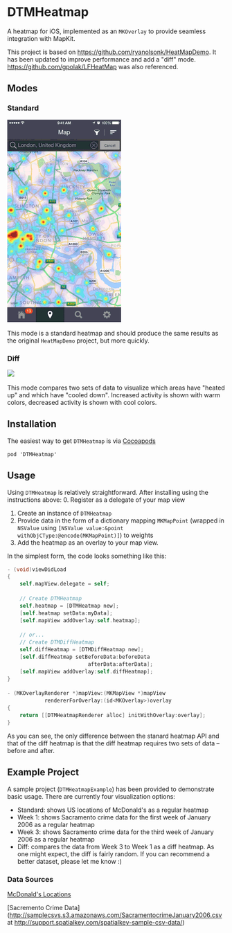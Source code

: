 # DTMHeatmap
A heatmap for iOS, implemented as an `MKOverlay` to provide seamless integration with MapKit.

This project is based on https://github.com/ryanolsonk/HeatMapDemo. It has been updated to improve performance and add a "diff" mode. https://github.com/gpolak/LFHeatMap was also referenced.

## Modes
### Standard

<img src="./DTMHeatmapExample/Images/std-heatmap.gif" />

This mode is a standard heatmap and should produce the same results as the original `HeatMapDemo` project, but more quickly.
### Diff

<img src="./DTMHeatmapExample/Images/diff-heatmap.gif" />

This mode compares two sets of data to visualize which areas have "heated up" and which have "cooled down". Increased activity is shown with warm colors, decreased activity is shown with cool colors.

## Installation
The easiest way to get `DTMHeatmap` is via [Cocoapods](http://cocoapods.org/)
```
pod 'DTMHeatmap'
```

## Usage
Using `DTMHeatmap` is relatively straightforward. After installing using the instructions above:
0. Register as a delegate of your map view
1. Create an instance of `DTMHeatmap`
2. Provide data in the form of a dictionary mapping `MKMapPoint` (wrapped in `NSValue` using `[NSValue value:&point withObjCType:@encode(MKMapPoint)]`) to weights
3. Add the heatmap as an overlay to your map view.

In the simplest form, the code looks something like this:
``` objective-c
- (void)viewDidLoad
{
    self.mapView.delegate = self;

    // Create DTMHeatmap
    self.heatmap = [DTMHeatmap new];
    [self.heatmap setData:myData];
    [self.mapView addOverlay:self.heatmap];

    // or...
    // Create DTMDiffHeatmap
    self.diffHeatmap = [DTMDiffHeatmap new];
    [self.diffHeatmap setBeforeData:beforeData
                          afterData:afterData];
    [self.mapView addOverlay:self.diffHeatmap];
}

- (MKOverlayRenderer *)mapView:(MKMapView *)mapView
            rendererForOverlay:(id<MKOverlay>)overlay
{
    return [[DTMHeatmapRenderer alloc] initWithOverlay:overlay];
}
```

As you can see, the only difference between the stanard heatmap API and that of the diff heatmap is that the diff heatmap requires two sets of data – before and after.

## Example Project
A sample project (`DTMHeatmapExample`) has been provided to demonstrate basic usage. There are currently four visualization options:
- Standard: shows US locations of McDonald's as a regular heatmap
- Week 1: shows Sacramento crime data for the first week of January 2006 as a regular heatmap
- Week 3: shows Sacramento crime data for the third week of January 2006 as a regular heatmap
- Diff: compares the data from Week 3 to Week 1 as a diff heatmap. As one might expect, the diff is fairly random. If you can recommend a better dataset, please let me know :)

### Data Sources
[McDonald's Locations](https://github.com/gavreh/usa-mcdonalds-locations)

[Sacremento Crime Data](http://samplecsvs.s3.amazonaws.com/SacramentocrimeJanuary2006.csv at http://support.spatialkey.com/spatialkey-sample-csv-data/)

